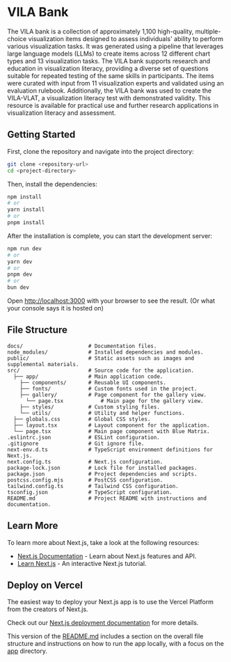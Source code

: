 # VILA Bank

The VILA bank is a collection of approximately 1,100 high-quality, multiple-choice visualization items designed to assess individuals' ability to perform various visualization tasks. It was generated using a pipeline that leverages large language models (LLMs) to create items across 12 different chart types and 13 visualization tasks. The VILA bank supports research and education in visualization literacy, providing a diverse set of questions suitable for repeated testing of the same skills in participants. The items were curated with input from 11 visualization experts and validated using an evaluation rulebook. Additionally, the VILA bank was used to create the VILA-VLAT, a visualization literacy test with demonstrated validity. This resource is available for practical use and further research applications in visualization literacy and assessment.

## Getting Started

First, clone the repository and navigate into the project directory:

```bash
git clone <repository-url>
cd <project-directory>
```

Then, install the dependencies:

```bash
npm install
# or
yarn install
# or
pnpm install
```

After the installation is complete, you can start the development server:

```bash
npm run dev
# or
yarn dev
# or
pnpm dev
# or
bun dev
```

Open [http://localhost:3000](http://localhost:3000) with your browser to see the result. (Or what your console says it is hosted on)

## File Structure

```
docs/                     # Documentation files.
node_modules/             # Installed dependencies and modules.
public/                   # Static assets such as images and supplemental materials.
src/                      # Source code for the application.
  ├── app/                # Main application code.
    ├── components/       # Reusable UI components.
    ├── fonts/            # Custom fonts used in the project.
    ├── gallery/          # Page component for the gallery view.
      └── page.tsx            # Main page for the gallery view.
    ├── styles/           # Custom styling files.
    └── utils/            # Utility and helper functions.
  ├── globals.css         # Global CSS styles.
  ├── layout.tsx          # Layout component for the application.
  └── page.tsx            # Main page component with Blue Matrix.
.eslintrc.json            # ESLint configuration.
.gitignore                # Git ignore file.
next-env.d.ts             # TypeScript environment definitions for Next.js.
next.config.ts            # Next.js configuration.
package-lock.json         # Lock file for installed packages.
package.json              # Project dependencies and scripts.
postcss.config.mjs        # PostCSS configuration.
tailwind.config.ts        # Tailwind CSS configuration.
tsconfig.json             # TypeScript configuration.
README.md                 # Project README with instructions and documentation.
```

## Learn More

To learn more about Next.js, take a look at the following resources:

- [Next.js Documentation](https://nextjs.org/docs) - Learn about Next.js features and API.
- [Learn Next.js](https://nextjs.org/learn) - An interactive Next.js tutorial.

## Deploy on Vercel

The easiest way to deploy your Next.js app is to use the Vercel Platform from the creators of Next.js.

Check out our [Next.js deployment documentation](https://nextjs.org/docs/deployment) for more details.

This version of the [README.md](https://nextjs.org/docs/deployment) includes a section on the overall file structure and instructions on how to run the app locally, with a focus on the [app](https://nextjs.org/docs/app) directory.